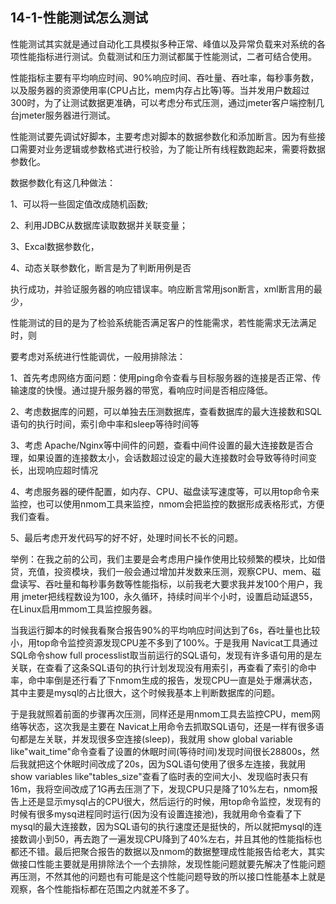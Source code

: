 ## 14-1-性能测试怎么测试

性能测试其实就是通过自动化工具模拟多种正常、峰值以及异常负载来对系统的各项性能指标进行测试。负载测试和压力测试都属于性能测试，二者可结合使用。

性能指标主要有平均响应时间、90%响应时间、吞吐量、吞吐率，每秒事务数，以及服务器的资源使用率(CPU占比，mem内存占比等)等。当并发用户数超过300时，为了让测试数据更准确，可以考虑分布式压测，通过jmeter客户端控制几台jmeter服务器进行测试。

性能测试要先调试好脚本，主要考虑对脚本的数据参数化和添加断言。因为有些接口需要对业务逻辑或参数格式进行校验，为了能让所有线程数跑起来，需要将数据参数化。

数据参数化有这几种做法：

1、可以将一些固定值改成随机函数;

2、利用JDBC从数据库读取数据并关联变量；

3、Excal数据参数化，

4、动态关联参数化，断言是为了判断用例是否

执行成功，并验证服务器的响应错误率。响应断言常用json断言，xml断言用的最少，

性能测试的目的是为了检验系统能否满足客户的性能需求，若性能需求无法满足时，则

要考虑对系统进行性能调优，一般用排除法：

1、首先考虑网络方面问题：使用ping命令查看与目标服务器的连接是否正常、传输速度的快慢。通过提升服务器的带宽，看响应时间是否相应降低。

2、考虑数据库的问题，可以单独去压测数据库，查看数据库的最大连接数和SQL语句的执行时间，索引命中率和sleep等待时间等

3、考虑 Apache/Nginx等中间件的问题，查看中间件设置的最大连接数是否合理，如果设置的连接数太小，会话数超过设定的最大连接数时会导致等待时间变长，出现响应超时情况

4、考虑服务器的硬件配置，如内存、CPU、磁盘读写速度等，可以用top命令来监控，也可以使用nmom工具来监控，nmom会把监控的数据形成表格形式，方便我们查看。

5、最后考虑开发代码写的好不好，处理时间长不长的问题。



举例：在我之前的公司，我们主要是会考虑用户操作使用比较频繁的模块，比如借贷，充值，投资模块，我们一般会通过增加并发数来压测，观察CPU、mem、磁盘读写、吞吐量和每秒事务数等性能指标，以前我老大要求我并发100个用户，我用 jmeter把线程数设为100，永久循环，持续时间半个小时，设置启动延退55，在Linux启用mmom工具监控服务器。

当我运行脚本的时候我看聚合报告90%的平均响应时间达到了6s，吞吐量也比较小，用top命令监控资源发现CPU差不多到了100%。于是我用 Navicat工具通过SQL命令show full processlist取当前运行的SQL语句，发现有许多语句用的是左关联，在查看了这条SQL语句的执行计划发现没有用索引，再查看了索引的命中率，命中率倒是还行看了下nmom生成的报告，发现CPU一直是处于爆满状态，其中主要是mysql的占比很大，这个时候我基本上判断数据库的问题。

于是我就照着前面的步骤再次压测，同样还是用nmom工具去监控CPU，mem网络等状态，这次我是主要在 Navicat上用命令去抓取SQL语句，还是一样有很多语句都是左关联，并发现很多空连接(sleep)，我就用 show global variable like"wait_time"命令查看了设置的休眠时间(等待时间)发现时间很长28800s，然后我就把这个休眠时间改成了20s，因为SQL语句使用了很多左连接，我就用 show variables like"tables_size"查看了临时表的空间大小、发现临时表只有16m，我将空间改成了1G再去压测了下，发现CPU只是降了10%左右，nmom报告上还是显示mysql占的CPU很大，然后运行的时候，用top命令监控，发现有的时候有很多mysq进程同时运行(因为没有设置连接池)，我就用命令查看了下mysql的最大连接数，因为SQL语句的执行速度还是挺快的，所以就把mysql的连接数调小到50，再去跑了一遍发现CPU降到了40%左右，并且其他的性能指标也都还不错。最后把聚合报告的数据以及nmom的数据整理成性能报告给老大，其实做接口性能主要就是用排除法个一个去排除，发现性能问题就要先解决了性能问题再压测，不然其他的问题也有可能是这个性能问题导致的所以接口性能基本上就是观察，各个性能指标都在范围之内就差不多了。
